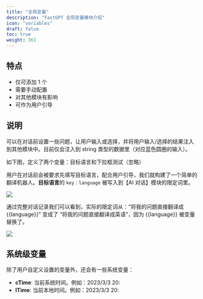 ```yaml
---
title: "全局变量"
description: "FastGPT 全局变量模块介绍"
icon: "variables"
draft: false
toc: true
weight: 361
---
```


## 特点

- 仅可添加 1 个
- 需要手动配置
- 对其他模块有影响
- 可作为用户引导

## 说明

可以在对话前设置一些问题，让用户输入或选择，并将用户输入/选择的结果注入到其他模块中。目前仅会注入到 string 类型的数据里（对应蓝色圆圈的输入）。

如下图，定义了两个变量：目标语言和下拉框测试（忽略）

用户在对话前会被要求先填写目标语言，配合用户引导，我们就构建了一个简单的翻译机器人。**目标语言**的 `key：language` 被写入到【AI 对话】模块的限定词里。

![](/imgs/variable.png)

通过完整对话记录我们可以看到，实际的限定词从：“将我的问题直接翻译成{{language}}” 变成了 “将我的问题直接翻译成英语”，因为 {{language}} 被变量替换了。

![](/imgs/variable2.png)

## 系统级变量

除了用户自定义设置的变量外，还会有一些系统变量：

+ **cTime**: 当前系统时间。例如：2023/3/3 20:
+ **lTime**: 当前本地时间。例如：2023/3/3 20:
